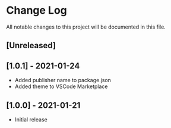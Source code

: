 # Change Log

All notable changes to this project will be documented in this file.

## [Unreleased]

## [1.0.1] - 2021-01-24

- Added publisher name to package.json
- Added theme to VSCode Marketplace

## [1.0.0] - 2021-01-21

- Initial release
